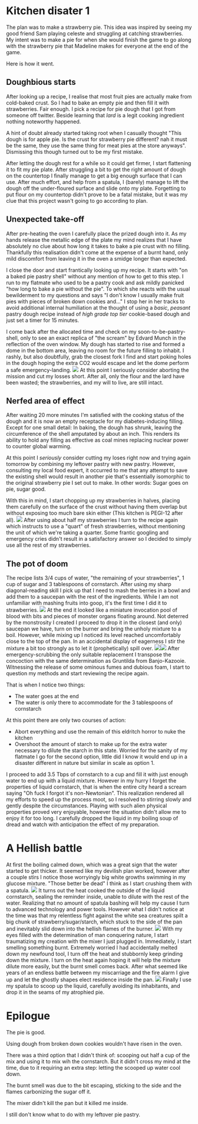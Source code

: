 # Kitchen disater 1

The plan was to make a strawberry pie. This idea was inspired by seeing my good friend Sam playing celeste and struggling at catching strawberries. My intent was to make a pie for when she would finish the game to go along with the strawberry pie that Madeline makes for everyone at the end of the game.

Here is how it went.

## Doughbious starts

After looking up a recipe, I realise that most fruit pies are actually make from cold-baked crust. So I had to bake an empty pie and then fill it with strawberries. Fair enough. I pick a recipe for pie dough that I got from someone off twitter. Beside learning that _lard_ is a legit cooking ingredient nothing noteworthy happened.

A hint of doubt already started taking root when I casually thought "This dough is for apple pie. Is the crust for strawberry pie different? nah it must be the same, they use the same thing for meat pies at the store anyways". Dismissing this though turned out to be my first mistake.

After letting the dough rest for a while so it could get firmer, I start flattening it to fit my pie plate. After struggling a bit to get the right amount of dough on the countertop I finally manage to get a big enough surface that I can use. After much effort, and help from a spatula, I (barely) manage to lift the dough off the under-floured surface and slide onto my plate. Forgetting to put flour on my countertop didn't prove to be a fatal mistake, but it was my clue that this project wasn't going to go according to plan.

## Unexpected take-off

After pre-heating the oven I carefully place the prized dough into it. As my hands release the metallic edge of the plate my mind realizes that I have absolutely no clue about how long it takes to bake a pie crust with no filling. Thankfully this realisation didn't come at the expense of a burnt hand, only mild discomfort from leaving it in the oven a smidge longer than expected.

I close the door and start frantically looking up my recipe. It starts with "on a baked pie pastry shell" without any mention of how to get to this step. I run to my flatmate who used to be a pastry cook and ask mildly panicked "how long to bake a pie without the pie".  To which she reacts with the usual bewilderment to my questions and says "I don't know I usually make fruit pies with pieces of broken down cookies and…" I stop her in her tracks to avoid additional internal humiliation at the thought of using a _basic_, _peasant_ pastry dough recipe instead of _high grade_ _top tier_ cookie-based dough and just set a timer for 15 minutes.

I come back after the allocated time and check on my soon-to-be-pastry-shell, only to see an exact replica of "the scream" by Edvard Munch in the reflection of the oven window. My dough has started to rise and formed a dome in the bottom area, leaving no room for the future filling to inhabit. I rashly, but also doubtfully, grab the closest fork I find and start poking holes in the dough hoping the extra CO2 would escape and let the dome perform a safe emergency-landing.
![](photo_2020-05-24%2000.35.13.jpeg)
At this point I seriously consider aborting the mission and cut my losses short. After all, only the flour and the lard have been wasted; the strawberries, and my will to live, are still intact.

## Nerfed area of effect

After waiting 20 more minutes I'm satisfied with the cooking status of the dough and it is now an empty receptacle for my diabetes-inducing filling. Except for one small detail: In baking, the dough has shrunk, leaving the circumference of the shell amputated by about an inch. This renders its ability to hold any filling as effective as coal mines replacing nuclear power to counter global warming.

At this point I _seriously_ consider cutting my loses right now and trying again tomorrow by combining my leftover pastry with new pastry. However, consulting my local food expert, it occurred to me that any attempt to save the existing shell would result in another pie that's essentially isomorphic to the original strawberry pie I set out to make. In other words: Sugar goes on pie, sugar good.

With this in mind, I start chopping up my strawberries in halves, placing them carefully on the surface of the crust without having them overlap but without exposing too much bare skin either (This kitchen is PEGI-12 after all).
![](photo_2020-05-24%2000.35.23.jpeg)
After using about half my strawberries I turn to the recipe again which instructs to use a "quart" of fresh strawberries, without mentioning the unit of which we're taking a quarter. Some frantic googling and emergency cries didn't result in a satisfactory answer so I decided to simply use all the rest of my strawberries.

## The pot of doom

The recipe lists 3/4 cups of water, "the remaining of your strawberries", 1 cup of sugar and 3 tablespoons of cornstarch. After using my sharp diagonal-reading skill I pick up that I need to mash the berries in a bowl and add them to a saucepan with the rest of the ingredients. While I am not unfamiliar with mashing fruits into goop, it's the first time I did it to strawberries.
![](photo_2020-05-24%2000.35.25.jpeg)
At the end it looked like a miniature invocation pool of blood with bits and pieces of monster organs floating around. Not deterred by the monstrosity I created I proceed to drop it in the closest (and only) saucepan we have, turn on the burner and bring the unholy mixture to a boil. However, while mixing up I noticed its level reached uncomfortably close to the top of the pan. In an accidental display of eagerness I stir the mixture a bit too strongly as to let it (prophetically) spill over.
![](photo_2020-05-24%2000.35.30.jpeg)![](photo_2020-05-24%2000.35.28.jpeg)
After emergency-scrubbing the only suitable replacement I transpose the concoction with the same determination as Gruntilda from Banjo-Kazooie. Witnessing the release of some ominous fumes and dubious foam, I start to question my methods and start reviewing the recipe again.

That is when I notice two things:
- The water goes at the end
- The water is only there to accommodate for the 3 tablespoons of cornstarch

At this point there are only two courses of action:
- Abort everything and use the remain of this eldritch horror to nuke the kitchen
- Overshoot the amount of starch to make up for the extra water necessary to dilute the starch in this state.
Worried for the sanity of my flatmate I go for the second option, little did I know it would end up in a disaster different in nature but similar in scale as option 1.

I proceed to add 3.5 Tbps of cornstarch to a cup and fill it with just enough water to end up with a liquid mixture. However in my hurry I forget the properties of liquid cornstarch, that is when the entire city heard a scream saying "Oh fuck I forgot it's non-Newtonian". This realization rendered all my efforts to speed up the process moot, so I resolved to stirring slowly and gently despite the circumstances. Playing with such alien physical properties proved very enjoyable, however the situation didn't allow me to enjoy it for too long. I carefully dropped the liquid in my boiling soup of dread and watch with anticipation the effect of my preparation.

# A Hellish battle

At first the boiling calmed down, which was a great sign that the water started to get thicker. It seemed like my devilish plan worked, however after a couple stirs I notice those worryingly big white growths swimming in my glucose mixture. "Those better be dead" I think as I start crushing them with a spatula.
![](photo_2020-05-24%2000.35.37.jpeg)
It turns out the heat cooked the outside of the liquid cornstarch, sealing the reminder inside, unable to dilute with the rest of the water. Realizing that no amount of spatula bashing will help my cause I turn to advanced technology and power tools. However what I didn't notice at the time was that my relentless fight against the white sea creatures spilt a big chunk of strawberry/sugar/starch, which stuck to the side of the pan and inevitably slid down into the hellish flames of the burner.
![](photo_2020-05-24%2000.35.39.jpeg)
With my eyes filled with the determination of man conquering nature, I start traumatizing my creation with the mixer I just plugged in. Immediately, I start smelling something burnt. Extremely worried I had accidentally melted down my newfound tool, I turn off the heat and stubbornly keep grinding down the mixture. I turn on the heat again hoping it will help the mixture dilute more easily, but the burnt smell comes back. After what seemed like years of an endless battle between my miscarriage and the fire alarm I give up and let the ghostly shapes elect residence inside the pan.
![](photo_2020-05-24%2000.35.42.jpeg)
Finally I use my spatula to scoop up the liquid,  carefully avoiding its inhabitants, and drop it in the seams of my atrophied pie.

# Epilogue

The pie is good.

Using dough from broken down cookies wouldn't have risen in the oven.

There was a third option that I didn't think of: scooping out half a cup of the mix and using it to mix wih the cornstarch. But it didn't cross my mind at the time, due to it requiring an extra step: letting the scooped up water cool down.

The burnt smell was due to the bit escaping, sticking to the side and the flames carbonizing the sugar off it.

The mixer didn't kill the pan but it killed me inside.

I still don't know what to do with my leftover pie pastry.

